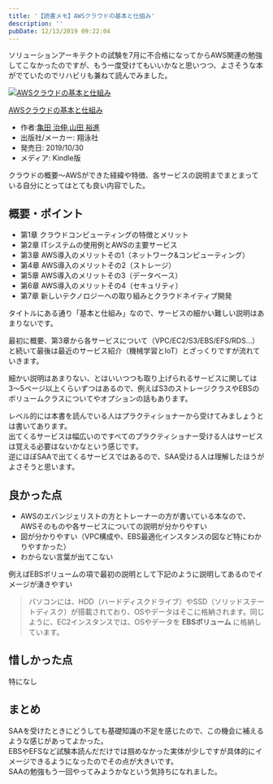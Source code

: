 ```yaml
---
title: '【読書メモ】AWSクラウドの基本と仕組み'
description: ''
pubDate: 12/13/2019 09:22:04
---
```


<p>ソリューションアーキテクトの試験を7月に不合格になってからAWS関連の勉強してこなかったのですが、もう一度受けてもいいかなと思いつつ、よさそうな本がでていたのでリハビリも兼ねて読んでみました。</p>

<p><div class="hatena-asin-detail"><a href="https://www.amazon.co.jp/exec/obidos/ASIN/B07Q8QL2HM/hatena-blog-22/"><img src="https://images-fe.ssl-images-amazon.com/images/I/51naAmaMLHL._SL160_.jpg" class="hatena-asin-detail-image" alt="AWSクラウドの基本と仕組み" title="AWSクラウドの基本と仕組み"></a><div class="hatena-asin-detail-info"><p class="hatena-asin-detail-title"><a href="https://www.amazon.co.jp/exec/obidos/ASIN/B07Q8QL2HM/hatena-blog-22/">AWSクラウドの基本と仕組み</a></p><ul><li><span class="hatena-asin-detail-label">作者:</span><a href="http://d.hatena.ne.jp/keyword/%B5%B5%C5%C4%20%BC%A3%BF%AD" class="keyword">亀田 治伸</a>,<a href="http://d.hatena.ne.jp/keyword/%BB%B3%C5%C4%20%CD%B5%BF%CA" class="keyword">山田 裕進</a></li><li><span class="hatena-asin-detail-label">出版社/メーカー:</span> 翔泳社</li><li><span class="hatena-asin-detail-label">発売日:</span> 2019/10/30</li><li><span class="hatena-asin-detail-label">メディア:</span> Kindle版</li></ul></div><div class="hatena-asin-detail-foot"></div></div></p>

<p>クラウドの概要〜AWSができた経緯や特徴、各サービスの説明までまとまっている自分にとってはとても良い内容でした。</p>

<h2>概要・ポイント</h2>

<ul>
<li>第1章 クラウドコンピューティングの特徴とメリット</li>
<li>第2章 ITシステムの使用例とAWSの主要サービス</li>
<li>第3章 AWS導入のメリットその1（ネットワーク&amp;コンピューティング）</li>
<li>第4章 AWS導入のメリットその2（ストレージ）</li>
<li>第5章 AWS導入のメリットその3（データベース）</li>
<li>第6章 AWS導入のメリットその4（セキュリティ）</li>
<li>第7章 新しいテクノロジーへの取り組みとクラウドネイティブ開発</li>
</ul>

<p>タイトルにある通り「基本と仕組み」なので、サービスの細かい難しい説明はあまりないです。</p>

<p>最初に概要、第3章から各サービスについて（VPC/EC2/S3/EBS/EFS/RDS...）と続いて最後は最近のサービス紹介（機械学習とIoT）とざっくりですが流れていきます。</p>

<p>細かい説明はあまりない、とはいいつつも取り上げられるサービスに関しては3〜5ページ以上くらいずつはあるので、例えばS3のストレージクラスやEBSのボリュームクラスについてやオプションの話もあります。</p>

<p>レベル的には本書を読んでいる人はプラクティショナーから受けてみましょうとは書いてあります。<br/>
出てくるサービスは幅広いのですべてのプラクティショナー受ける人はサービスは覚える必要はないかなという感じです。<br/>
逆にほぼSAAで出てくるサービスではあるので、SAA受ける人は理解したほうがよさそうと思います。</p>

<h2>良かった点</h2>

<ul>
<li>AWSのエバンジェリストの方とトレーナーの方が書いている本なので、AWSそのものや各サービスについての説明が分かりやすい</li>
<li>図が分かりやすい（VPC構成や、EBS最適化インスタンスの図など特にわかりやすかった）</li>
<li>わからない言葉が出てこない</li>
</ul>

<p>例えばEBSボリュームの項で最初の説明として下記のように説明してあるのでイメージが湧きやすい</p>

<blockquote><p>パソコンには、HDD（ハードディスクドライブ）やSSD（ソリッドステートディスク）が搭載されており、OSやデータはそこに格納されます。同じように、EC2インスタンスでは、OSやデータを <strong>EBSボリューム</strong> に格納しています。</p></blockquote>

<h2>惜しかった点</h2>

<p>特になし</p>

<h2>まとめ</h2>

<p>SAAを受けたときにどうしても基礎知識の不足を感じたので、この機会に補えるような感じがあってよかった。<br/>
EBSやEFSなど試験本読んだだけでは掴めなかった実体が少しですが具体的にイメージできるようになったのでその点が大きいです。<br/>
SAAの勉強もう一回やってみようかなという気持ちになれました。</p>
